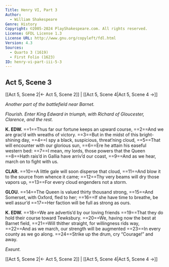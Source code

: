 ```yaml
---
Title: Henry VI, Part 3
Author: 
  - William Shakespeare
Genre: History
Copyright: ©2005-2024 PlayShakespeare.com. All rights reserved.
License: GFDL License 1.3
License URL: http://www.gnu.org/copyleft/fdl.html
Version: 4.3
Sources:
  - Quarto 3 (1619)
  - First Folio (1623)
ID: henry-vi-part-iii-5-3
---
```


## Act 5, Scene 3
[[Act 5, Scene 2|← Act 5, Scene 2]] | [[Act 5, Scene 4|Act 5, Scene 4 →]]

*Another part of the battlefield near Barnet.*

*Flourish. Enter King Edward in triumph, with Richard of Gloucester, Clarence, and the rest.*

**K. EDW.**
==1==Thus far our fortune keeps an upward course,
==2==And we are grac’d with wreaths of victory.
==3==But in the midst of this bright-shining day,
==4==I spy a black, suspicious, threat’ning cloud,
==5==That will encounter with our glorious sun,
==6==Ere he attain his easeful western bed:
==7==I mean, my lords, those powers that the Queen
==8==Hath rais’d in Gallia have arriv’d our coast,
==9==And as we hear, march on to fight with us.

**CLAR.**
==10==A little gale will soon disperse that cloud,
==11==And blow it to the source from whence it came;
==12==Thy very beams will dry those vapors up,
==13==For every cloud engenders not a storm.

**GLOU.**
==14==The Queen is valued thirty thousand strong,
==15==And Somerset, with Oxford, fled to her;
==16==If she have time to breathe, be well assur’d
==17==Her faction will be full as strong as ours.

**K. EDW.**
==18==We are advertis’d by our loving friends
==19==That they do hold their course toward Tewksbury.
==20==We, having now the best at Barnet field,
==21==Will thither straight, for willingness rids way,
==22==And as we march, our strength will be augmented
==23==In every county as we go along.
==24==Strike up the drum, cry “Courage!” and away.

*Exeunt.*

[[Act 5, Scene 2|← Act 5, Scene 2]] | [[Act 5, Scene 4|Act 5, Scene 4 →]]